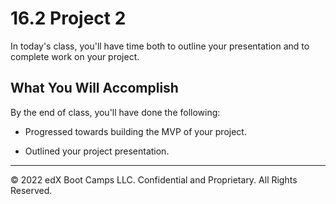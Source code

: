 # 16.2 Project 2
In today's class, you'll have time both to outline your presentation and to complete work on your project.

## What You Will Accomplish
By the end of class, you'll have done the following:

* Progressed towards building the MVP of your project.

* Outlined your project presentation.

---
© 2022 edX Boot Camps LLC. Confidential and Proprietary. All Rights Reserved.